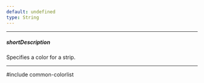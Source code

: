 ```yaml
---
default: undefined
type: String
---
```

---
##### shortDescription
Specifies a color for a strip.

---
#include common-colorlist